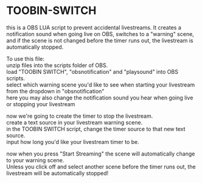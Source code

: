 # TOOBIN-SWITCH
this is a OBS LUA script to prevent accidental livestreams. It creates a notification sound when going live on OBS, switches to a "warning" scene, and if the scene is not changed before the timer runs out, the livestream is automatically stopped.

To use this file:  
unzip files into the scripts folder of OBS.  
load "TOOBIN SWITCH", "obsnotification" and "playsound" into OBS scripts.  
select which warning scene you'd like to see when starting your livestream from the dropdown in "obsnotification"  
here you may also change the notification sound you hear when going live or stopping your livestream  
  
now we're going to create the timer to stop the livestream.  
create a text source in your livestream warning scene.  
in the TOOBIN SWITCH script, change the timer source to that new text source.  
input how long you'd like your livestream timer to be.  

now when you press "Start Streaming" the scene will automatically change to your warning scene.  
Unless you click off and select another scene before the timer runs out, the livestream will be automatically stopped!
